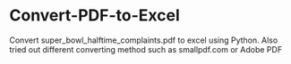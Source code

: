 # Convert-PDF-to-Excel
Convert super_bowl_halftime_complaints.pdf to excel using Python. Also tried out different converting method such as smallpdf.com or Adobe PDF
